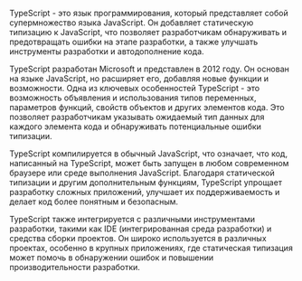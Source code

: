 TypeScript - это язык программирования, который представляет собой супермножество языка JavaScript. Он добавляет статическую типизацию к JavaScript, что позволяет разработчикам обнаруживать и предотвращать ошибки на этапе разработки, а также улучшать инструменты разработки и автодополнение кода.

TypeScript разработан Microsoft и представлен в 2012 году. Он основан на языке JavaScript, но расширяет его, добавляя новые функции и возможности. Одна из ключевых особенностей TypeScript - это возможность объявления и использования типов переменных, параметров функций, свойств объектов и других элементов кода. Это позволяет разработчикам указывать ожидаемый тип данных для каждого элемента кода и обнаруживать потенциальные ошибки типизации.

TypeScript компилируется в обычный JavaScript, что означает, что код, написанный на TypeScript, может быть запущен в любом современном браузере или среде выполнения JavaScript. Благодаря статической типизации и другим дополнительным функциям, TypeScript упрощает разработку сложных приложений, улучшает их поддерживаемость и делает код более понятным и безопасным.

TypeScript также интегрируется с различными инструментами разработки, такими как IDE (интегрированная среда разработки) и средства сборки проектов. Он широко используется в различных проектах, особенно в крупных приложениях, где статическая типизация может помочь в обнаружении ошибок и повышении производительности разработки.